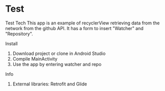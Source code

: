 # Test
Test Tech
This app is an example of recyclerView retrieving data from the network from the github API.
It has a form to insert "Watcher" and "Repository". 

Install
1. Download project or clone in Android Studio
2. Compile MainActivity
3. Use the app by entering watcher and repo

Info
1. External libraries: Retrofit and Glide
